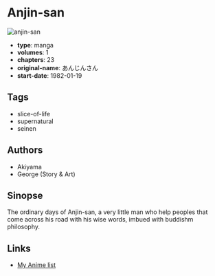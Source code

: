 # Anjin-san

![anjin-san](https://cdn.myanimelist.net/images/manga/2/239812.jpg)

-   **type**: manga
-   **volumes**: 1
-   **chapters**: 23
-   **original-name**: あんじんさん
-   **start-date**: 1982-01-19

## Tags

-   slice-of-life
-   supernatural
-   seinen

## Authors

-   Akiyama
-   George (Story & Art)

## Sinopse

The ordinary days of Anjin-san, a very little man who help peoples that come across his road with his wise words, imbued with buddishm philosophy.

## Links

-   [My Anime list](https://myanimelist.net/manga/102679/Anjin-san)
